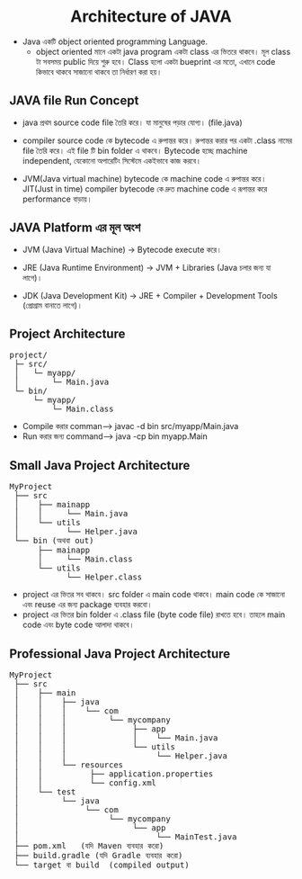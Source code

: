 <h1 align="center">Architecture of JAVA</h1>

- Java একটি object oriented programming Language.
    - object oriented মানে একটা java program একটা class এর ভিতরে থাকবে। মূল class টা সবসময় public দিয়ে শুরু হবে। Class হলো একটা bueprint এর মতো, এখানে code কিভাবে থাকবে সাজানো থাকবে তা নির্ধারণ করা হয়।

## JAVA file Run Concept
- java প্রথম source code file তৈরি করে। যা মানুষের পড়ার যোগ্য। (file.java)

- compiler source code কে bytecode এ রুপান্তর করে। রুপান্তর করার পর একটা .class নামের file তৈরি করে। এই file টি bin folder এ থাকবে। Bytecode হচ্ছে machine independent, যেকোনো অপারেটিং সিস্টেমে একইভাবে কাজ করবে।

- JVM(Java virtual machine) bytecode কে machine code এ রুপান্তর করে। JIT(Just in time) compiler bytecode কে দ্রুত machine code এ রূপান্তর করে performance বাড়ায়।

## JAVA Platform এর মূল অংশ
- JVM (Java Virtual Machine) → Bytecode execute করে।

- JRE (Java Runtime Environment) → JVM + Libraries (Java চলার জন্য যা লাগে)।

- JDK (Java Development Kit) → JRE + Compiler + Development Tools (প্রোগ্রাম বানাতে লাগে)।

## Project Architecture 
<pre>
project/ 
 ├─ src/ 
 │   └─ myapp/
 │       └─ Main.java
 └─ bin/
     └─ myapp/
         └─ Main.class
</pre>

- Compile করার comman-->
javac -d bin src/myapp/Main.java
- Run করার জন্য command-->
java -cp bin myapp.Main

##  Small Java Project Architecture

<pre>
MyProject
 ├── src
 │    ├── mainapp
 │    │     └── Main.java
 │    └── utils
 │          └── Helper.java
 └── bin (অথবা out)
      ├── mainapp
      │     └── Main.class
      └── utils
            └── Helper.class
</pre>
- project এর ভিতর সব থাকবে। src folder এ main code থাকবে। main code কে সাজানো এবং reuse এর জন্য package ব্যবহার করবো। 
- project এর ভিতর bin folder এ .class file (byte code file) রাখতে হবে। তাহলে main code এবং byte code আলাদা থাকবে।

##  Professional Java Project Architecture

<pre>
MyProject
 ├── src
 │    ├── main
 │    │    ├── java
 │    │    │    └── com
 │    │    │         └── mycompany
 │    │    │              ├── app
 │    │    │              │    └── Main.java
 │    │    │              └── utils
 │    │    │                   └── Helper.java
 │    │    └── resources
 │    │          ├── application.properties
 │    │          └── config.xml
 │    └── test
 │         └── java
 │              └── com
 │                   └── mycompany
 │                        └── app
 │                             └── MainTest.java
 ├── pom.xml   (যদি Maven ব্যবহার করো)
 ├── build.gradle (যদি Gradle ব্যবহার করো)
 └── target বা build  (compiled output)
 </pre>